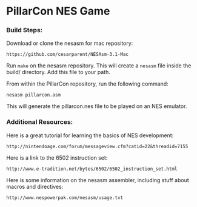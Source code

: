 # PillarCon NES Game

### Build Steps:

Download or clone the nesasm for mac repository:
```
https://github.com/cesarparent/NESAsm-3.1-Mac
```
Run `make` on the nesasm repository. This will create a `nesasm` file inside the build/ directory. Add this file to your path.

From within the PillarCon repository, run the following command:

```
nesasm pillarcon.asm
```

This will generate the pillarcon.nes file to be played on an NES emulator.

### Additional Resources:

Here is a great tutorial for learning the basics of NES development:
```
http://nintendoage.com/forum/messageview.cfm?catid=22&threadid=7155
```

Here is a link to the 6502 instruction set:
```
http://www.e-tradition.net/bytes/6502/6502_instruction_set.html
```

Here is some information on the nesasm assembler, including stuff about macros and directives:
```
http://www.nespowerpak.com/nesasm/usage.txt
```

